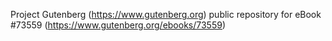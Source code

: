 Project Gutenberg (https://www.gutenberg.org) public repository for eBook #73559 (https://www.gutenberg.org/ebooks/73559)
